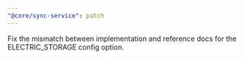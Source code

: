 ```yaml
---
"@core/sync-service": patch
---
```


Fix the mismatch between implementation and reference docs for the ELECTRIC_STORAGE config option.
